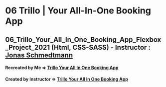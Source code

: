 # 06 Trillo | Your All-In-One Booking App

## 06_Trillo_Your_All_In_One_Booking_App_Flexbox_Project_2021 (Html, CSS-SASS) - Instructor : [Jonas Schmedtmann](https://github.com/jonasschmedtmann)

#### Recreated by Me &rArr; [Trillo Your All In One Booking App](https://trillo-your-all-in-one-booking-app-06.netlify.app/)

#### Created by Instructor &rArr; [Trillo Your All In One Booking App](https://trillo.netlify.app/)
